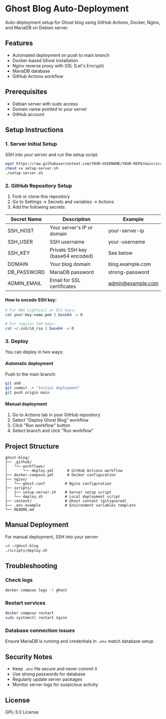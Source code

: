 # Ghost Blog Auto-Deployment

Auto-deployment setup for Ghost blog using GitHub Actions, Docker, Nginx, and MariaDB on Debian server.

## Features

- Automated deployment on push to main branch
- Docker-based Ghost installation
- Nginx reverse proxy with SSL (Let's Encrypt)
- MariaDB database
- GitHub Actions workflow

## Prerequisites

- Debian server with sudo access
- Domain name pointed to your server
- GitHub account

## Setup Instructions

### 1. Server Initial Setup

SSH into your server and run the setup script:

```bash
wget https://raw.githubusercontent.com/YOUR-USERNAME/YOUR-REPO/main/scripts/setup-server.sh
chmod +x setup-server.sh
./setup-server.sh
```

### 2. GitHub Repository Setup

1. Fork or clone this repository
2. Go to Settings → Secrets and variables → Actions
3. Add the following secrets:

| Secret Name | Description | Example |
|------------|-------------|---------|
| SSH_HOST | Your server's IP or domain | your-server-ip |
| SSH_USER | SSH username | your-username |
| SSH_KEY | Private SSH key (base64 encoded) | See below |
| DOMAIN | Your blog domain | blog.example.com |
| DB_PASSWORD | MariaDB password | strong-password |
| ADMIN_EMAIL | Email for SSL certificates | admin@example.com |

#### How to encode SSH key:
```bash
# For AWS Lightsail or EC2 keys:
cat your-key-name.pem | base64 -w 0

# For regular SSH keys:
cat ~/.ssh/id_rsa | base64 -w 0
```

### 3. Deploy

You can deploy in two ways:

#### Automatic deployment
Push to the main branch:

```bash
git add .
git commit -m "Initial deployment"
git push origin main
```

#### Manual deployment
1. Go to Actions tab in your GitHub repository
2. Select "Deploy Ghost Blog" workflow
3. Click "Run workflow" button
4. Select branch and click "Run workflow"

## Project Structure

```
ghost-blog/
├── .github/
│   └── workflows/
│       └── deploy.yml      # GitHub Actions workflow
├── docker-compose.yml      # Docker configuration
├── nginx/
│   └── ghost.conf         # Nginx configuration
├── scripts/
│   ├── setup-server.sh    # Server setup script
│   └── deploy.sh          # Local deployment script
├── content/               # Ghost content (gitignored)
├── .env.example           # Environment variables template
└── README.md
```

## Manual Deployment

For manual deployment, SSH into your server:

```bash
cd ~/ghost-blog
./scripts/deploy.sh
```

## Troubleshooting

### Check logs
```bash
docker compose logs -f ghost
```

### Restart services
```bash
docker compose restart
sudo systemctl restart nginx
```

### Database connection issues
Ensure MariaDB is running and credentials in `.env` match database setup.

## Security Notes

- Keep `.env` file secure and never commit it
- Use strong passwords for database
- Regularly update server packages
- Monitor server logs for suspicious activity

## License

GPL-3.0 License
